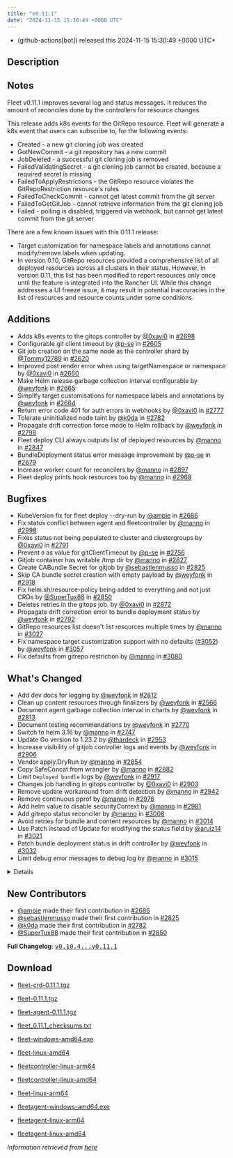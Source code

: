 ```yaml
---
title: "v0.11.1"
date: "2024-11-15 15:30:49 +0000 UTC"
---
```



* (github-actions[bot]) released this 2024-11-15 15:30:49 +0000 UTC*



## Description


<h2>Notes</h2>
<p>Fleet v0.11.1 improves several log and status messages. It reduces the amount of reconciles done by the controllers for resource changes.</p>
<p>This release adds k8s events for the GitRepo resource. Fleet will generate a k8s event that users can subscribe to, for the following events:</p>
<ul>
<li>Created - a new git cloning job was created</li>
<li>GotNewCommit - a git repository has a new commit</li>
<li>JobDeleted - a successful git cloning job is removed</li>
<li>FailedValidatingSecret - a git cloning job cannot be created, because a required secret is missing</li>
<li>FailedToApplyRestrictions - the GitRepo resource violates the GitRepoRestriction resource's rules</li>
<li>FailedToCheckCommit - cannot get latest commit from the git server</li>
<li>FailedToGetGitJob - cannot retrieve information from the git cloning job</li>
<li>Failed - polling is disabled, triggered via webhook, but cannot get latest commit from the git server</li>
</ul>
<p>There are a few known issues with this 0.11.1 release:</p>
<ul>
<li>Target customization for namespace labels and annotations cannot modify/remove labels when updating.</li>
<li>In version 0.10, GitRepo resources provided a comprehensive list of all deployed resources across all clusters in their status. However, in version 0.11, this list has been modified to report resources only once until the feature is integrated into the Rancher UI. While this change addresses a UI freeze issue, it may result in potential inaccuracies in the list of resources and resource counts under some conditions.</li>
</ul>
<h2>Additions</h2>
<ul>
<li>Adds k8s events to the gitops controller by <a class="user-mention notranslate" data-hovercard-type="user" data-hovercard-url="/users/0xavi0/hovercard" data-octo-click="hovercard-link-click" data-octo-dimensions="link_type:self" href="https://github.com/0xavi0">@0xavi0</a> in <a class="issue-link js-issue-link" data-error-text="Failed to load title" data-id="2447866381" data-permission-text="Title is private" data-url="https://github.com/rancher/fleet/issues/2698" data-hovercard-type="pull_request" data-hovercard-url="/rancher/fleet/pull/2698/hovercard" href="https://github.com/rancher/fleet/pull/2698">#2698</a></li>
<li>Configurable git client timeout by <a class="user-mention notranslate" data-hovercard-type="user" data-hovercard-url="/users/p-se/hovercard" data-octo-click="hovercard-link-click" data-octo-dimensions="link_type:self" href="https://github.com/p-se">@p-se</a> in <a class="issue-link js-issue-link" data-error-text="Failed to load title" data-id="2392040902" data-permission-text="Title is private" data-url="https://github.com/rancher/fleet/issues/2605" data-hovercard-type="pull_request" data-hovercard-url="/rancher/fleet/pull/2605/hovercard" href="https://github.com/rancher/fleet/pull/2605">#2605</a></li>
<li>Git job creation on the same node as the controller shard by <a class="user-mention notranslate" data-hovercard-type="user" data-hovercard-url="/users/Tommy12789/hovercard" data-octo-click="hovercard-link-click" data-octo-dimensions="link_type:self" href="https://github.com/Tommy12789">@Tommy12789</a> in <a class="issue-link js-issue-link" data-error-text="Failed to load title" data-id="2395918620" data-permission-text="Title is private" data-url="https://github.com/rancher/fleet/issues/2620" data-hovercard-type="pull_request" data-hovercard-url="/rancher/fleet/pull/2620/hovercard" href="https://github.com/rancher/fleet/pull/2620">#2620</a></li>
<li>Improved post render error when using targetNamespace or namespace by <a class="user-mention notranslate" data-hovercard-type="user" data-hovercard-url="/users/0xavi0/hovercard" data-octo-click="hovercard-link-click" data-octo-dimensions="link_type:self" href="https://github.com/0xavi0">@0xavi0</a> in <a class="issue-link js-issue-link" data-error-text="Failed to load title" data-id="2423216032" data-permission-text="Title is private" data-url="https://github.com/rancher/fleet/issues/2660" data-hovercard-type="pull_request" data-hovercard-url="/rancher/fleet/pull/2660/hovercard" href="https://github.com/rancher/fleet/pull/2660">#2660</a></li>
<li>Make Helm release garbage collection interval configurable by <a class="user-mention notranslate" data-hovercard-type="user" data-hovercard-url="/users/weyfonk/hovercard" data-octo-click="hovercard-link-click" data-octo-dimensions="link_type:self" href="https://github.com/weyfonk">@weyfonk</a> in <a class="issue-link js-issue-link" data-error-text="Failed to load title" data-id="2424753192" data-permission-text="Title is private" data-url="https://github.com/rancher/fleet/issues/2665" data-hovercard-type="pull_request" data-hovercard-url="/rancher/fleet/pull/2665/hovercard" href="https://github.com/rancher/fleet/pull/2665">#2665</a></li>
<li>Simplify target customisations for namespace labels and annotations by <a class="user-mention notranslate" data-hovercard-type="user" data-hovercard-url="/users/weyfonk/hovercard" data-octo-click="hovercard-link-click" data-octo-dimensions="link_type:self" href="https://github.com/weyfonk">@weyfonk</a> in <a class="issue-link js-issue-link" data-error-text="Failed to load title" data-id="2424702525" data-permission-text="Title is private" data-url="https://github.com/rancher/fleet/issues/2664" data-hovercard-type="pull_request" data-hovercard-url="/rancher/fleet/pull/2664/hovercard" href="https://github.com/rancher/fleet/pull/2664">#2664</a></li>
<li>Return error code 401 for auth errors in webhooks by <a class="user-mention notranslate" data-hovercard-type="user" data-hovercard-url="/users/0xavi0/hovercard" data-octo-click="hovercard-link-click" data-octo-dimensions="link_type:self" href="https://github.com/0xavi0">@0xavi0</a> in <a class="issue-link js-issue-link" data-error-text="Failed to load title" data-id="2487019515" data-permission-text="Title is private" data-url="https://github.com/rancher/fleet/issues/2777" data-hovercard-type="pull_request" data-hovercard-url="/rancher/fleet/pull/2777/hovercard" href="https://github.com/rancher/fleet/pull/2777">#2777</a></li>
<li>Tolerate uninitialized node taint by <a class="user-mention notranslate" data-hovercard-type="user" data-hovercard-url="/users/k0da/hovercard" data-octo-click="hovercard-link-click" data-octo-dimensions="link_type:self" href="https://github.com/k0da">@k0da</a> in <a class="issue-link js-issue-link" data-error-text="Failed to load title" data-id="2491666483" data-permission-text="Title is private" data-url="https://github.com/rancher/fleet/issues/2782" data-hovercard-type="pull_request" data-hovercard-url="/rancher/fleet/pull/2782/hovercard" href="https://github.com/rancher/fleet/pull/2782">#2782</a></li>
<li>Propagate drift correction force mode to Helm rollback by <a class="user-mention notranslate" data-hovercard-type="user" data-hovercard-url="/users/weyfonk/hovercard" data-octo-click="hovercard-link-click" data-octo-dimensions="link_type:self" href="https://github.com/weyfonk">@weyfonk</a> in <a class="issue-link js-issue-link" data-error-text="Failed to load title" data-id="2503152105" data-permission-text="Title is private" data-url="https://github.com/rancher/fleet/issues/2798" data-hovercard-type="pull_request" data-hovercard-url="/rancher/fleet/pull/2798/hovercard" href="https://github.com/rancher/fleet/pull/2798">#2798</a></li>
<li>Fleet deploy CLI always outputs list of deployed resources by <a class="user-mention notranslate" data-hovercard-type="user" data-hovercard-url="/users/manno/hovercard" data-octo-click="hovercard-link-click" data-octo-dimensions="link_type:self" href="https://github.com/manno">@manno</a> in <a class="issue-link js-issue-link" data-error-text="Failed to load title" data-id="2524860402" data-permission-text="Title is private" data-url="https://github.com/rancher/fleet/issues/2847" data-hovercard-type="pull_request" data-hovercard-url="/rancher/fleet/pull/2847/hovercard" href="https://github.com/rancher/fleet/pull/2847">#2847</a></li>
<li>BundleDeployment status error message improvement  by <a class="user-mention notranslate" data-hovercard-type="user" data-hovercard-url="/users/p-se/hovercard" data-octo-click="hovercard-link-click" data-octo-dimensions="link_type:self" href="https://github.com/p-se">@p-se</a> in <a class="issue-link js-issue-link" data-error-text="Failed to load title" data-id="2429306432" data-permission-text="Title is private" data-url="https://github.com/rancher/fleet/issues/2679" data-hovercard-type="pull_request" data-hovercard-url="/rancher/fleet/pull/2679/hovercard" href="https://github.com/rancher/fleet/pull/2679">#2679</a></li>
<li>Increase worker count for reconcilers by <a class="user-mention notranslate" data-hovercard-type="user" data-hovercard-url="/users/manno/hovercard" data-octo-click="hovercard-link-click" data-octo-dimensions="link_type:self" href="https://github.com/manno">@manno</a> in <a class="issue-link js-issue-link" data-error-text="Failed to load title" data-id="2547690642" data-permission-text="Title is private" data-url="https://github.com/rancher/fleet/issues/2897" data-hovercard-type="pull_request" data-hovercard-url="/rancher/fleet/pull/2897/hovercard" href="https://github.com/rancher/fleet/pull/2897">#2897</a></li>
<li>Fleet deploy prints hook resources too by <a class="user-mention notranslate" data-hovercard-type="user" data-hovercard-url="/users/manno/hovercard" data-octo-click="hovercard-link-click" data-octo-dimensions="link_type:self" href="https://github.com/manno">@manno</a> in <a class="issue-link js-issue-link" data-error-text="Failed to load title" data-id="2602050059" data-permission-text="Title is private" data-url="https://github.com/rancher/fleet/issues/2968" data-hovercard-type="pull_request" data-hovercard-url="/rancher/fleet/pull/2968/hovercard" href="https://github.com/rancher/fleet/pull/2968">#2968</a></li>
</ul>
<h2>Bugfixes</h2>
<ul>
<li>KubeVersion fix for fleet deploy --dry-run by <a class="user-mention notranslate" data-hovercard-type="user" data-hovercard-url="/users/ampie/hovercard" data-octo-click="hovercard-link-click" data-octo-dimensions="link_type:self" href="https://github.com/ampie">@ampie</a> in <a class="issue-link js-issue-link" data-error-text="Failed to load title" data-id="2432133319" data-permission-text="Title is private" data-url="https://github.com/rancher/fleet/issues/2686" data-hovercard-type="pull_request" data-hovercard-url="/rancher/fleet/pull/2686/hovercard" href="https://github.com/rancher/fleet/pull/2686">#2686</a></li>
<li>Fix status conflict between agent and fleetcontroller by <a class="user-mention notranslate" data-hovercard-type="user" data-hovercard-url="/users/manno/hovercard" data-octo-click="hovercard-link-click" data-octo-dimensions="link_type:self" href="https://github.com/manno">@manno</a> in <a class="issue-link js-issue-link" data-error-text="Failed to load title" data-id="2611282774" data-permission-text="Title is private" data-url="https://github.com/rancher/fleet/issues/2998" data-hovercard-type="pull_request" data-hovercard-url="/rancher/fleet/pull/2998/hovercard" href="https://github.com/rancher/fleet/pull/2998">#2998</a></li>
<li>Fixes status not being populated to cluster and clustergroups by <a class="user-mention notranslate" data-hovercard-type="user" data-hovercard-url="/users/0xavi0/hovercard" data-octo-click="hovercard-link-click" data-octo-dimensions="link_type:self" href="https://github.com/0xavi0">@0xavi0</a> in <a class="issue-link js-issue-link" data-error-text="Failed to load title" data-id="2494084260" data-permission-text="Title is private" data-url="https://github.com/rancher/fleet/issues/2791" data-hovercard-type="pull_request" data-hovercard-url="/rancher/fleet/pull/2791/hovercard" href="https://github.com/rancher/fleet/pull/2791">#2791</a></li>
<li>Prevent <code>0</code> as value for gitClientTimeout by <a class="user-mention notranslate" data-hovercard-type="user" data-hovercard-url="/users/p-se/hovercard" data-octo-click="hovercard-link-click" data-octo-dimensions="link_type:self" href="https://github.com/p-se">@p-se</a> in <a class="issue-link js-issue-link" data-error-text="Failed to load title" data-id="2475723086" data-permission-text="Title is private" data-url="https://github.com/rancher/fleet/issues/2756" data-hovercard-type="pull_request" data-hovercard-url="/rancher/fleet/pull/2756/hovercard" href="https://github.com/rancher/fleet/pull/2756">#2756</a></li>
<li>Gitjob container has writable /tmp dir by <a class="user-mention notranslate" data-hovercard-type="user" data-hovercard-url="/users/manno/hovercard" data-octo-click="hovercard-link-click" data-octo-dimensions="link_type:self" href="https://github.com/manno">@manno</a> in <a class="issue-link js-issue-link" data-error-text="Failed to load title" data-id="2519204043" data-permission-text="Title is private" data-url="https://github.com/rancher/fleet/issues/2827" data-hovercard-type="pull_request" data-hovercard-url="/rancher/fleet/pull/2827/hovercard" href="https://github.com/rancher/fleet/pull/2827">#2827</a></li>
<li>Create CABundle Secret for gitjob by <a class="user-mention notranslate" data-hovercard-type="user" data-hovercard-url="/users/sebastienmusso/hovercard" data-octo-click="hovercard-link-click" data-octo-dimensions="link_type:self" href="https://github.com/sebastienmusso">@sebastienmusso</a> in <a class="issue-link js-issue-link" data-error-text="Failed to load title" data-id="2519030090" data-permission-text="Title is private" data-url="https://github.com/rancher/fleet/issues/2825" data-hovercard-type="pull_request" data-hovercard-url="/rancher/fleet/pull/2825/hovercard" href="https://github.com/rancher/fleet/pull/2825">#2825</a></li>
<li>Skip CA bundle secret creation with empty payload by <a class="user-mention notranslate" data-hovercard-type="user" data-hovercard-url="/users/weyfonk/hovercard" data-octo-click="hovercard-link-click" data-octo-dimensions="link_type:self" href="https://github.com/weyfonk">@weyfonk</a> in <a class="issue-link js-issue-link" data-error-text="Failed to load title" data-id="2556756240" data-permission-text="Title is private" data-url="https://github.com/rancher/fleet/issues/2918" data-hovercard-type="pull_request" data-hovercard-url="/rancher/fleet/pull/2918/hovercard" href="https://github.com/rancher/fleet/pull/2918">#2918</a></li>
<li>Fix helm.sh/resource-policy being added to everything and not just CRDs by <a class="user-mention notranslate" data-hovercard-type="user" data-hovercard-url="/users/SuperTux88/hovercard" data-octo-click="hovercard-link-click" data-octo-dimensions="link_type:self" href="https://github.com/SuperTux88">@SuperTux88</a> in <a class="issue-link js-issue-link" data-error-text="Failed to load title" data-id="2527295539" data-permission-text="Title is private" data-url="https://github.com/rancher/fleet/issues/2850" data-hovercard-type="pull_request" data-hovercard-url="/rancher/fleet/pull/2850/hovercard" href="https://github.com/rancher/fleet/pull/2850">#2850</a></li>
<li>Deletes retries in the gitops job. by <a class="user-mention notranslate" data-hovercard-type="user" data-hovercard-url="/users/0xavi0/hovercard" data-octo-click="hovercard-link-click" data-octo-dimensions="link_type:self" href="https://github.com/0xavi0">@0xavi0</a> in <a class="issue-link js-issue-link" data-error-text="Failed to load title" data-id="2533220930" data-permission-text="Title is private" data-url="https://github.com/rancher/fleet/issues/2872" data-hovercard-type="pull_request" data-hovercard-url="/rancher/fleet/pull/2872/hovercard" href="https://github.com/rancher/fleet/pull/2872">#2872</a></li>
<li>Propagate drift correction error to bundle deployment status by <a class="user-mention notranslate" data-hovercard-type="user" data-hovercard-url="/users/weyfonk/hovercard" data-octo-click="hovercard-link-click" data-octo-dimensions="link_type:self" href="https://github.com/weyfonk">@weyfonk</a> in <a class="issue-link js-issue-link" data-error-text="Failed to load title" data-id="2494203995" data-permission-text="Title is private" data-url="https://github.com/rancher/fleet/issues/2792" data-hovercard-type="pull_request" data-hovercard-url="/rancher/fleet/pull/2792/hovercard" href="https://github.com/rancher/fleet/pull/2792">#2792</a></li>
<li>GitRepo resources list doesn't list resources multiple times by <a class="user-mention notranslate" data-hovercard-type="user" data-hovercard-url="/users/manno/hovercard" data-octo-click="hovercard-link-click" data-octo-dimensions="link_type:self" href="https://github.com/manno">@manno</a> in <a class="issue-link js-issue-link" data-error-text="Failed to load title" data-id="2621543929" data-permission-text="Title is private" data-url="https://github.com/rancher/fleet/issues/3027" data-hovercard-type="pull_request" data-hovercard-url="/rancher/fleet/pull/3027/hovercard" href="https://github.com/rancher/fleet/pull/3027">#3027</a></li>
<li>Fix namespace target customization support with no defaults (<a class="issue-link js-issue-link" data-error-text="Failed to load title" data-id="2637994085" data-permission-text="Title is private" data-url="https://github.com/rancher/fleet/issues/3052" data-hovercard-type="pull_request" data-hovercard-url="/rancher/fleet/pull/3052/hovercard" href="https://github.com/rancher/fleet/pull/3052">#3052</a>) by <a class="user-mention notranslate" data-hovercard-type="user" data-hovercard-url="/users/weyfonk/hovercard" data-octo-click="hovercard-link-click" data-octo-dimensions="link_type:self" href="https://github.com/weyfonk">@weyfonk</a> in <a class="issue-link js-issue-link" data-error-text="Failed to load title" data-id="2641729717" data-permission-text="Title is private" data-url="https://github.com/rancher/fleet/issues/3057" data-hovercard-type="pull_request" data-hovercard-url="/rancher/fleet/pull/3057/hovercard" href="https://github.com/rancher/fleet/pull/3057">#3057</a></li>
<li>Fix defaults from gitrepo restriction by <a class="user-mention notranslate" data-hovercard-type="user" data-hovercard-url="/users/manno/hovercard" data-octo-click="hovercard-link-click" data-octo-dimensions="link_type:self" href="https://github.com/manno">@manno</a> in <a class="issue-link js-issue-link" data-error-text="Failed to load title" data-id="2658748006" data-permission-text="Title is private" data-url="https://github.com/rancher/fleet/issues/3080" data-hovercard-type="pull_request" data-hovercard-url="/rancher/fleet/pull/3080/hovercard" href="https://github.com/rancher/fleet/pull/3080">#3080</a></li>
</ul>
<h2>What's Changed</h2>
<ul>
<li>Add dev docs for logging by <a class="user-mention notranslate" data-hovercard-type="user" data-hovercard-url="/users/weyfonk/hovercard" data-octo-click="hovercard-link-click" data-octo-dimensions="link_type:self" href="https://github.com/weyfonk">@weyfonk</a> in <a class="issue-link js-issue-link" data-error-text="Failed to load title" data-id="2510037725" data-permission-text="Title is private" data-url="https://github.com/rancher/fleet/issues/2812" data-hovercard-type="pull_request" data-hovercard-url="/rancher/fleet/pull/2812/hovercard" href="https://github.com/rancher/fleet/pull/2812">#2812</a></li>
<li>Clean up content resources through finalizers by <a class="user-mention notranslate" data-hovercard-type="user" data-hovercard-url="/users/weyfonk/hovercard" data-octo-click="hovercard-link-click" data-octo-dimensions="link_type:self" href="https://github.com/weyfonk">@weyfonk</a> in <a class="issue-link js-issue-link" data-error-text="Failed to load title" data-id="2383800098" data-permission-text="Title is private" data-url="https://github.com/rancher/fleet/issues/2566" data-hovercard-type="pull_request" data-hovercard-url="/rancher/fleet/pull/2566/hovercard" href="https://github.com/rancher/fleet/pull/2566">#2566</a></li>
<li>Document agent garbage collection interval in charts by <a class="user-mention notranslate" data-hovercard-type="user" data-hovercard-url="/users/weyfonk/hovercard" data-octo-click="hovercard-link-click" data-octo-dimensions="link_type:self" href="https://github.com/weyfonk">@weyfonk</a> in <a class="issue-link js-issue-link" data-error-text="Failed to load title" data-id="2513662267" data-permission-text="Title is private" data-url="https://github.com/rancher/fleet/issues/2813" data-hovercard-type="pull_request" data-hovercard-url="/rancher/fleet/pull/2813/hovercard" href="https://github.com/rancher/fleet/pull/2813">#2813</a></li>
<li>Document testing recommendations by <a class="user-mention notranslate" data-hovercard-type="user" data-hovercard-url="/users/weyfonk/hovercard" data-octo-click="hovercard-link-click" data-octo-dimensions="link_type:self" href="https://github.com/weyfonk">@weyfonk</a> in <a class="issue-link js-issue-link" data-error-text="Failed to load title" data-id="2480876406" data-permission-text="Title is private" data-url="https://github.com/rancher/fleet/issues/2770" data-hovercard-type="pull_request" data-hovercard-url="/rancher/fleet/pull/2770/hovercard" href="https://github.com/rancher/fleet/pull/2770">#2770</a></li>
<li>Switch to helm 3.16 by <a class="user-mention notranslate" data-hovercard-type="user" data-hovercard-url="/users/manno/hovercard" data-octo-click="hovercard-link-click" data-octo-dimensions="link_type:self" href="https://github.com/manno">@manno</a> in <a class="issue-link js-issue-link" data-error-text="Failed to load title" data-id="2467743736" data-permission-text="Title is private" data-url="https://github.com/rancher/fleet/issues/2747" data-hovercard-type="pull_request" data-hovercard-url="/rancher/fleet/pull/2747/hovercard" href="https://github.com/rancher/fleet/pull/2747">#2747</a></li>
<li>Update Go version to 1.23.2 by <a class="user-mention notranslate" data-hovercard-type="user" data-hovercard-url="/users/thardeck/hovercard" data-octo-click="hovercard-link-click" data-octo-dimensions="link_type:self" href="https://github.com/thardeck">@thardeck</a> in <a class="issue-link js-issue-link" data-error-text="Failed to load title" data-id="2580541866" data-permission-text="Title is private" data-url="https://github.com/rancher/fleet/issues/2953" data-hovercard-type="pull_request" data-hovercard-url="/rancher/fleet/pull/2953/hovercard" href="https://github.com/rancher/fleet/pull/2953">#2953</a></li>
<li>Increase visibility of gitjob controller logs and events by <a class="user-mention notranslate" data-hovercard-type="user" data-hovercard-url="/users/weyfonk/hovercard" data-octo-click="hovercard-link-click" data-octo-dimensions="link_type:self" href="https://github.com/weyfonk">@weyfonk</a> in <a class="issue-link js-issue-link" data-error-text="Failed to load title" data-id="2550719416" data-permission-text="Title is private" data-url="https://github.com/rancher/fleet/issues/2906" data-hovercard-type="pull_request" data-hovercard-url="/rancher/fleet/pull/2906/hovercard" href="https://github.com/rancher/fleet/pull/2906">#2906</a></li>
<li>Vendor apply.DryRun by <a class="user-mention notranslate" data-hovercard-type="user" data-hovercard-url="/users/manno/hovercard" data-octo-click="hovercard-link-click" data-octo-dimensions="link_type:self" href="https://github.com/manno">@manno</a> in <a class="issue-link js-issue-link" data-error-text="Failed to load title" data-id="2528722858" data-permission-text="Title is private" data-url="https://github.com/rancher/fleet/issues/2854" data-hovercard-type="pull_request" data-hovercard-url="/rancher/fleet/pull/2854/hovercard" href="https://github.com/rancher/fleet/pull/2854">#2854</a></li>
<li>Copy SafeConcat from wrangler by <a class="user-mention notranslate" data-hovercard-type="user" data-hovercard-url="/users/manno/hovercard" data-octo-click="hovercard-link-click" data-octo-dimensions="link_type:self" href="https://github.com/manno">@manno</a> in <a class="issue-link js-issue-link" data-error-text="Failed to load title" data-id="2536488919" data-permission-text="Title is private" data-url="https://github.com/rancher/fleet/issues/2882" data-hovercard-type="pull_request" data-hovercard-url="/rancher/fleet/pull/2882/hovercard" href="https://github.com/rancher/fleet/pull/2882">#2882</a></li>
<li>Limit <code>Deployed bundle</code> logs by <a class="user-mention notranslate" data-hovercard-type="user" data-hovercard-url="/users/weyfonk/hovercard" data-octo-click="hovercard-link-click" data-octo-dimensions="link_type:self" href="https://github.com/weyfonk">@weyfonk</a> in <a class="issue-link js-issue-link" data-error-text="Failed to load title" data-id="2556214924" data-permission-text="Title is private" data-url="https://github.com/rancher/fleet/issues/2917" data-hovercard-type="pull_request" data-hovercard-url="/rancher/fleet/pull/2917/hovercard" href="https://github.com/rancher/fleet/pull/2917">#2917</a></li>
<li>Changes job handling in gitops controller by <a class="user-mention notranslate" data-hovercard-type="user" data-hovercard-url="/users/0xavi0/hovercard" data-octo-click="hovercard-link-click" data-octo-dimensions="link_type:self" href="https://github.com/0xavi0">@0xavi0</a> in <a class="issue-link js-issue-link" data-error-text="Failed to load title" data-id="2549683844" data-permission-text="Title is private" data-url="https://github.com/rancher/fleet/issues/2903" data-hovercard-type="pull_request" data-hovercard-url="/rancher/fleet/pull/2903/hovercard" href="https://github.com/rancher/fleet/pull/2903">#2903</a></li>
<li>Remove update workaround from drift detection  by <a class="user-mention notranslate" data-hovercard-type="user" data-hovercard-url="/users/manno/hovercard" data-octo-click="hovercard-link-click" data-octo-dimensions="link_type:self" href="https://github.com/manno">@manno</a> in <a class="issue-link js-issue-link" data-error-text="Failed to load title" data-id="2572780156" data-permission-text="Title is private" data-url="https://github.com/rancher/fleet/issues/2942" data-hovercard-type="pull_request" data-hovercard-url="/rancher/fleet/pull/2942/hovercard" href="https://github.com/rancher/fleet/pull/2942">#2942</a></li>
<li>Remove continuous pprof by <a class="user-mention notranslate" data-hovercard-type="user" data-hovercard-url="/users/manno/hovercard" data-octo-click="hovercard-link-click" data-octo-dimensions="link_type:self" href="https://github.com/manno">@manno</a> in <a class="issue-link js-issue-link" data-error-text="Failed to load title" data-id="2605367513" data-permission-text="Title is private" data-url="https://github.com/rancher/fleet/issues/2976" data-hovercard-type="pull_request" data-hovercard-url="/rancher/fleet/pull/2976/hovercard" href="https://github.com/rancher/fleet/pull/2976">#2976</a></li>
<li>Add helm value to disable securityContext by <a class="user-mention notranslate" data-hovercard-type="user" data-hovercard-url="/users/manno/hovercard" data-octo-click="hovercard-link-click" data-octo-dimensions="link_type:self" href="https://github.com/manno">@manno</a> in <a class="issue-link js-issue-link" data-error-text="Failed to load title" data-id="2605965576" data-permission-text="Title is private" data-url="https://github.com/rancher/fleet/issues/2981" data-hovercard-type="pull_request" data-hovercard-url="/rancher/fleet/pull/2981/hovercard" href="https://github.com/rancher/fleet/pull/2981">#2981</a></li>
<li>Add gitrepo status reconciler by <a class="user-mention notranslate" data-hovercard-type="user" data-hovercard-url="/users/manno/hovercard" data-octo-click="hovercard-link-click" data-octo-dimensions="link_type:self" href="https://github.com/manno">@manno</a> in <a class="issue-link js-issue-link" data-error-text="Failed to load title" data-id="2612072813" data-permission-text="Title is private" data-url="https://github.com/rancher/fleet/issues/3008" data-hovercard-type="pull_request" data-hovercard-url="/rancher/fleet/pull/3008/hovercard" href="https://github.com/rancher/fleet/pull/3008">#3008</a></li>
<li>Avoid retries for bundle and content resources by <a class="user-mention notranslate" data-hovercard-type="user" data-hovercard-url="/users/manno/hovercard" data-octo-click="hovercard-link-click" data-octo-dimensions="link_type:self" href="https://github.com/manno">@manno</a> in <a class="issue-link js-issue-link" data-error-text="Failed to load title" data-id="2614061917" data-permission-text="Title is private" data-url="https://github.com/rancher/fleet/issues/3014" data-hovercard-type="pull_request" data-hovercard-url="/rancher/fleet/pull/3014/hovercard" href="https://github.com/rancher/fleet/pull/3014">#3014</a></li>
<li>Use Patch instead of Update for modifying the status field by <a class="user-mention notranslate" data-hovercard-type="user" data-hovercard-url="/users/aruiz14/hovercard" data-octo-click="hovercard-link-click" data-octo-dimensions="link_type:self" href="https://github.com/aruiz14">@aruiz14</a> in <a class="issue-link js-issue-link" data-error-text="Failed to load title" data-id="2619020544" data-permission-text="Title is private" data-url="https://github.com/rancher/fleet/issues/3021" data-hovercard-type="pull_request" data-hovercard-url="/rancher/fleet/pull/3021/hovercard" href="https://github.com/rancher/fleet/pull/3021">#3021</a></li>
<li>Patch bundle deployment status in drift controller by <a class="user-mention notranslate" data-hovercard-type="user" data-hovercard-url="/users/weyfonk/hovercard" data-octo-click="hovercard-link-click" data-octo-dimensions="link_type:self" href="https://github.com/weyfonk">@weyfonk</a> in <a class="issue-link js-issue-link" data-error-text="Failed to load title" data-id="2623304533" data-permission-text="Title is private" data-url="https://github.com/rancher/fleet/issues/3032" data-hovercard-type="pull_request" data-hovercard-url="/rancher/fleet/pull/3032/hovercard" href="https://github.com/rancher/fleet/pull/3032">#3032</a></li>
<li>Limit debug error messages to debug log by <a class="user-mention notranslate" data-hovercard-type="user" data-hovercard-url="/users/manno/hovercard" data-octo-click="hovercard-link-click" data-octo-dimensions="link_type:self" href="https://github.com/manno">@manno</a> in <a class="issue-link js-issue-link" data-error-text="Failed to load title" data-id="2614372389" data-permission-text="Title is private" data-url="https://github.com/rancher/fleet/issues/3015" data-hovercard-type="pull_request" data-hovercard-url="/rancher/fleet/pull/3015/hovercard" href="https://github.com/rancher/fleet/pull/3015">#3015</a></li>
</ul>
<details>
<ul>
<li>Remove vendored go-playground/webhooks code by <a class="user-mention notranslate" data-hovercard-type="user" data-hovercard-url="/users/weyfonk/hovercard" data-octo-click="hovercard-link-click" data-octo-dimensions="link_type:self" href="https://github.com/weyfonk">@weyfonk</a> in <a class="issue-link js-issue-link" data-error-text="Failed to load title" data-id="2453037455" data-permission-text="Title is private" data-url="https://github.com/rancher/fleet/issues/2710" data-hovercard-type="pull_request" data-hovercard-url="/rancher/fleet/pull/2710/hovercard" href="https://github.com/rancher/fleet/pull/2710">#2710</a></li>
<li>Refactor gitjops reconciler to remove complexity warning by <a class="user-mention notranslate" data-hovercard-type="user" data-hovercard-url="/users/manno/hovercard" data-octo-click="hovercard-link-click" data-octo-dimensions="link_type:self" href="https://github.com/manno">@manno</a> in <a class="issue-link js-issue-link" data-error-text="Failed to load title" data-id="2460649990" data-permission-text="Title is private" data-url="https://github.com/rancher/fleet/issues/2726" data-hovercard-type="pull_request" data-hovercard-url="/rancher/fleet/pull/2726/hovercard" href="https://github.com/rancher/fleet/pull/2726">#2726</a></li>
<li>Rename Fleet manager references as Fleet controller by <a class="user-mention notranslate" data-hovercard-type="user" data-hovercard-url="/users/weyfonk/hovercard" data-octo-click="hovercard-link-click" data-octo-dimensions="link_type:self" href="https://github.com/weyfonk">@weyfonk</a> in <a class="issue-link js-issue-link" data-error-text="Failed to load title" data-id="2478212219" data-permission-text="Title is private" data-url="https://github.com/rancher/fleet/issues/2763" data-hovercard-type="pull_request" data-hovercard-url="/rancher/fleet/pull/2763/hovercard" href="https://github.com/rancher/fleet/pull/2763">#2763</a></li>
<li>Remove leftover <code>disable-gitops</code> mentions by <a class="user-mention notranslate" data-hovercard-type="user" data-hovercard-url="/users/weyfonk/hovercard" data-octo-click="hovercard-link-click" data-octo-dimensions="link_type:self" href="https://github.com/weyfonk">@weyfonk</a> in <a class="issue-link js-issue-link" data-error-text="Failed to load title" data-id="2477601619" data-permission-text="Title is private" data-url="https://github.com/rancher/fleet/issues/2762" data-hovercard-type="pull_request" data-hovercard-url="/rancher/fleet/pull/2762/hovercard" href="https://github.com/rancher/fleet/pull/2762">#2762</a></li>
<li>Remove shard node selector from hidden flags by <a class="user-mention notranslate" data-hovercard-type="user" data-hovercard-url="/users/weyfonk/hovercard" data-octo-click="hovercard-link-click" data-octo-dimensions="link_type:self" href="https://github.com/weyfonk">@weyfonk</a> in <a class="issue-link js-issue-link" data-error-text="Failed to load title" data-id="2478251412" data-permission-text="Title is private" data-url="https://github.com/rancher/fleet/issues/2764" data-hovercard-type="pull_request" data-hovercard-url="/rancher/fleet/pull/2764/hovercard" href="https://github.com/rancher/fleet/pull/2764">#2764</a></li>
<li>Skip checks on logs in sharding end-to-end tests by <a class="user-mention notranslate" data-hovercard-type="user" data-hovercard-url="/users/weyfonk/hovercard" data-octo-click="hovercard-link-click" data-octo-dimensions="link_type:self" href="https://github.com/weyfonk">@weyfonk</a> in <a class="issue-link js-issue-link" data-error-text="Failed to load title" data-id="2519913587" data-permission-text="Title is private" data-url="https://github.com/rancher/fleet/issues/2832" data-hovercard-type="pull_request" data-hovercard-url="/rancher/fleet/pull/2832/hovercard" href="https://github.com/rancher/fleet/pull/2832">#2832</a></li>
<li>Add crust-gather to e2e fail handlers by <a class="user-mention notranslate" data-hovercard-type="user" data-hovercard-url="/users/manno/hovercard" data-octo-click="hovercard-link-click" data-octo-dimensions="link_type:self" href="https://github.com/manno">@manno</a> in <a class="issue-link js-issue-link" data-error-text="Failed to load title" data-id="2522529506" data-permission-text="Title is private" data-url="https://github.com/rancher/fleet/issues/2842" data-hovercard-type="pull_request" data-hovercard-url="/rancher/fleet/pull/2842/hovercard" href="https://github.com/rancher/fleet/pull/2842">#2842</a></li>
<li>Adds e2e test to check that bundledeployments are deleted by <a class="user-mention notranslate" data-hovercard-type="user" data-hovercard-url="/users/0xavi0/hovercard" data-octo-click="hovercard-link-click" data-octo-dimensions="link_type:self" href="https://github.com/0xavi0">@0xavi0</a> in <a class="issue-link js-issue-link" data-error-text="Failed to load title" data-id="2522310105" data-permission-text="Title is private" data-url="https://github.com/rancher/fleet/issues/2841" data-hovercard-type="pull_request" data-hovercard-url="/rancher/fleet/pull/2841/hovercard" href="https://github.com/rancher/fleet/pull/2841">#2841</a></li>
<li>Cleanup completed gitjobs by <a class="user-mention notranslate" data-hovercard-type="user" data-hovercard-url="/users/manno/hovercard" data-octo-click="hovercard-link-click" data-octo-dimensions="link_type:self" href="https://github.com/manno">@manno</a> in <a class="issue-link js-issue-link" data-error-text="Failed to load title" data-id="2552804585" data-permission-text="Title is private" data-url="https://github.com/rancher/fleet/issues/2907" data-hovercard-type="pull_request" data-hovercard-url="/rancher/fleet/pull/2907/hovercard" href="https://github.com/rancher/fleet/pull/2907">#2907</a></li>
<li>Converts the delete gitjobs to one-time job by <a class="user-mention notranslate" data-hovercard-type="user" data-hovercard-url="/users/0xavi0/hovercard" data-octo-click="hovercard-link-click" data-octo-dimensions="link_type:self" href="https://github.com/0xavi0">@0xavi0</a> in <a class="issue-link js-issue-link" data-error-text="Failed to load title" data-id="2564061655" data-permission-text="Title is private" data-url="https://github.com/rancher/fleet/issues/2928" data-hovercard-type="pull_request" data-hovercard-url="/rancher/fleet/pull/2928/hovercard" href="https://github.com/rancher/fleet/pull/2928">#2928</a></li>
<li>Remove empty fields from gitrepo/bd resources by <a class="user-mention notranslate" data-hovercard-type="user" data-hovercard-url="/users/manno/hovercard" data-octo-click="hovercard-link-click" data-octo-dimensions="link_type:self" href="https://github.com/manno">@manno</a> in <a class="issue-link js-issue-link" data-error-text="Failed to load title" data-id="2548374247" data-permission-text="Title is private" data-url="https://github.com/rancher/fleet/issues/2901" data-hovercard-type="pull_request" data-hovercard-url="/rancher/fleet/pull/2901/hovercard" href="https://github.com/rancher/fleet/pull/2901">#2901</a></li>
<li>Add more information on logging by <a class="user-mention notranslate" data-hovercard-type="user" data-hovercard-url="/users/manno/hovercard" data-octo-click="hovercard-link-click" data-octo-dimensions="link_type:self" href="https://github.com/manno">@manno</a> in <a class="issue-link js-issue-link" data-error-text="Failed to load title" data-id="2594733692" data-permission-text="Title is private" data-url="https://github.com/rancher/fleet/issues/2959" data-hovercard-type="pull_request" data-hovercard-url="/rancher/fleet/pull/2959/hovercard" href="https://github.com/rancher/fleet/pull/2959">#2959</a></li>
<li>Port gitjob handling changes from 0.10 by <a class="user-mention notranslate" data-hovercard-type="user" data-hovercard-url="/users/0xavi0/hovercard" data-octo-click="hovercard-link-click" data-octo-dimensions="link_type:self" href="https://github.com/0xavi0">@0xavi0</a> in <a class="issue-link js-issue-link" data-error-text="Failed to load title" data-id="2602374357" data-permission-text="Title is private" data-url="https://github.com/rancher/fleet/issues/2971" data-hovercard-type="pull_request" data-hovercard-url="/rancher/fleet/pull/2971/hovercard" href="https://github.com/rancher/fleet/pull/2971">#2971</a></li>
<li>Remove tmate step from Fleet-in-Rancher test workflow by <a class="user-mention notranslate" data-hovercard-type="user" data-hovercard-url="/users/weyfonk/hovercard" data-octo-click="hovercard-link-click" data-octo-dimensions="link_type:self" href="https://github.com/weyfonk">@weyfonk</a> in <a class="issue-link js-issue-link" data-error-text="Failed to load title" data-id="2605598790" data-permission-text="Title is private" data-url="https://github.com/rancher/fleet/issues/2978" data-hovercard-type="pull_request" data-hovercard-url="/rancher/fleet/pull/2978/hovercard" href="https://github.com/rancher/fleet/pull/2978">#2978</a></li>
<li>Add missing context to agent's updatestatus by <a class="user-mention notranslate" data-hovercard-type="user" data-hovercard-url="/users/manno/hovercard" data-octo-click="hovercard-link-click" data-octo-dimensions="link_type:self" href="https://github.com/manno">@manno</a> in <a class="issue-link js-issue-link" data-error-text="Failed to load title" data-id="2608912094" data-permission-text="Title is private" data-url="https://github.com/rancher/fleet/issues/2990" data-hovercard-type="pull_request" data-hovercard-url="/rancher/fleet/pull/2990/hovercard" href="https://github.com/rancher/fleet/pull/2990">#2990</a></li>
<li>Adds predicate when webhook commit changes by <a class="user-mention notranslate" data-hovercard-type="user" data-hovercard-url="/users/0xavi0/hovercard" data-octo-click="hovercard-link-click" data-octo-dimensions="link_type:self" href="https://github.com/0xavi0">@0xavi0</a> in <a class="issue-link js-issue-link" data-error-text="Failed to load title" data-id="2608137228" data-permission-text="Title is private" data-url="https://github.com/rancher/fleet/issues/2986" data-hovercard-type="pull_request" data-hovercard-url="/rancher/fleet/pull/2986/hovercard" href="https://github.com/rancher/fleet/pull/2986">#2986</a></li>
<li>Bundledeployment controller does not write metrics on error by <a class="user-mention notranslate" data-hovercard-type="user" data-hovercard-url="/users/manno/hovercard" data-octo-click="hovercard-link-click" data-octo-dimensions="link_type:self" href="https://github.com/manno">@manno</a> in <a class="issue-link js-issue-link" data-error-text="Failed to load title" data-id="2611628503" data-permission-text="Title is private" data-url="https://github.com/rancher/fleet/issues/3000" data-hovercard-type="pull_request" data-hovercard-url="/rancher/fleet/pull/3000/hovercard" href="https://github.com/rancher/fleet/pull/3000">#3000</a></li>
<li>Metrics use label constants from API by <a class="user-mention notranslate" data-hovercard-type="user" data-hovercard-url="/users/manno/hovercard" data-octo-click="hovercard-link-click" data-octo-dimensions="link_type:self" href="https://github.com/manno">@manno</a> in <a class="issue-link js-issue-link" data-error-text="Failed to load title" data-id="2611157884" data-permission-text="Title is private" data-url="https://github.com/rancher/fleet/issues/2996" data-hovercard-type="pull_request" data-hovercard-url="/rancher/fleet/pull/2996/hovercard" href="https://github.com/rancher/fleet/pull/2996">#2996</a></li>
<li>Fix charts repo name in workflow call by <a class="user-mention notranslate" data-hovercard-type="user" data-hovercard-url="/users/weyfonk/hovercard" data-octo-click="hovercard-link-click" data-octo-dimensions="link_type:self" href="https://github.com/weyfonk">@weyfonk</a> in <a class="issue-link js-issue-link" data-error-text="Failed to load title" data-id="2620879412" data-permission-text="Title is private" data-url="https://github.com/rancher/fleet/issues/3025" data-hovercard-type="pull_request" data-hovercard-url="/rancher/fleet/pull/3025/hovercard" href="https://github.com/rancher/fleet/pull/3025">#3025</a></li>
<li>Debug security context in agent by <a class="user-mention notranslate" data-hovercard-type="user" data-hovercard-url="/users/manno/hovercard" data-octo-click="hovercard-link-click" data-octo-dimensions="link_type:self" href="https://github.com/manno">@manno</a> in <a class="issue-link js-issue-link" data-error-text="Failed to load title" data-id="2626581712" data-permission-text="Title is private" data-url="https://github.com/rancher/fleet/issues/3039" data-hovercard-type="pull_request" data-hovercard-url="/rancher/fleet/pull/3039/hovercard" href="https://github.com/rancher/fleet/pull/3039">#3039</a></li>
<li>Remove reconcile error from retry by <a class="user-mention notranslate" data-hovercard-type="user" data-hovercard-url="/users/manno/hovercard" data-octo-click="hovercard-link-click" data-octo-dimensions="link_type:self" href="https://github.com/manno">@manno</a> in <a class="issue-link js-issue-link" data-error-text="Failed to load title" data-id="2632466496" data-permission-text="Title is private" data-url="https://github.com/rancher/fleet/issues/3045" data-hovercard-type="pull_request" data-hovercard-url="/rancher/fleet/pull/3045/hovercard" href="https://github.com/rancher/fleet/pull/3045">#3045</a></li>
<li>Update Wrangler to v3.1 by <a class="user-mention notranslate" data-hovercard-type="user" data-hovercard-url="/users/thardeck/hovercard" data-octo-click="hovercard-link-click" data-octo-dimensions="link_type:self" href="https://github.com/thardeck">@thardeck</a> in <a class="issue-link js-issue-link" data-error-text="Failed to load title" data-id="2644526065" data-permission-text="Title is private" data-url="https://github.com/rancher/fleet/issues/3062" data-hovercard-type="pull_request" data-hovercard-url="/rancher/fleet/pull/3062/hovercard" href="https://github.com/rancher/fleet/pull/3062">#3062</a></li>
</ul>
</details>
<h2>New Contributors</h2>
<ul>
<li><a class="user-mention notranslate" data-hovercard-type="user" data-hovercard-url="/users/ampie/hovercard" data-octo-click="hovercard-link-click" data-octo-dimensions="link_type:self" href="https://github.com/ampie">@ampie</a> made their first contribution in <a class="issue-link js-issue-link" data-error-text="Failed to load title" data-id="2432133319" data-permission-text="Title is private" data-url="https://github.com/rancher/fleet/issues/2686" data-hovercard-type="pull_request" data-hovercard-url="/rancher/fleet/pull/2686/hovercard" href="https://github.com/rancher/fleet/pull/2686">#2686</a></li>
<li><a class="user-mention notranslate" data-hovercard-type="user" data-hovercard-url="/users/sebastienmusso/hovercard" data-octo-click="hovercard-link-click" data-octo-dimensions="link_type:self" href="https://github.com/sebastienmusso">@sebastienmusso</a> made their first contribution in <a class="issue-link js-issue-link" data-error-text="Failed to load title" data-id="2519030090" data-permission-text="Title is private" data-url="https://github.com/rancher/fleet/issues/2825" data-hovercard-type="pull_request" data-hovercard-url="/rancher/fleet/pull/2825/hovercard" href="https://github.com/rancher/fleet/pull/2825">#2825</a></li>
<li><a class="user-mention notranslate" data-hovercard-type="user" data-hovercard-url="/users/k0da/hovercard" data-octo-click="hovercard-link-click" data-octo-dimensions="link_type:self" href="https://github.com/k0da">@k0da</a> made their first contribution in <a class="issue-link js-issue-link" data-error-text="Failed to load title" data-id="2491666483" data-permission-text="Title is private" data-url="https://github.com/rancher/fleet/issues/2782" data-hovercard-type="pull_request" data-hovercard-url="/rancher/fleet/pull/2782/hovercard" href="https://github.com/rancher/fleet/pull/2782">#2782</a></li>
<li><a class="user-mention notranslate" data-hovercard-type="user" data-hovercard-url="/users/SuperTux88/hovercard" data-octo-click="hovercard-link-click" data-octo-dimensions="link_type:self" href="https://github.com/SuperTux88">@SuperTux88</a> made their first contribution in <a class="issue-link js-issue-link" data-error-text="Failed to load title" data-id="2527295539" data-permission-text="Title is private" data-url="https://github.com/rancher/fleet/issues/2850" data-hovercard-type="pull_request" data-hovercard-url="/rancher/fleet/pull/2850/hovercard" href="https://github.com/rancher/fleet/pull/2850">#2850</a></li>
</ul>
<p><strong>Full Changelog</strong>: <a class="commit-link" href="https://github.com/rancher/fleet/compare/v0.10.4...v0.11.1"><tt>v0.10.4...v0.11.1</tt></a></p>



## Download


* [fleet-crd-0.11.1.tgz](https://github.com/rancher/fleet/releases/download/v0.11.1/fleet-crd-0.11.1.tgz)

* [fleet-0.11.1.tgz](https://github.com/rancher/fleet/releases/download/v0.11.1/fleet-0.11.1.tgz)

* [fleet-agent-0.11.1.tgz](https://github.com/rancher/fleet/releases/download/v0.11.1/fleet-agent-0.11.1.tgz)

* [fleet_0.11.1_checksums.txt](https://github.com/rancher/fleet/releases/download/v0.11.1/fleet_0.11.1_checksums.txt)

* [fleet-windows-amd64.exe](https://github.com/rancher/fleet/releases/download/v0.11.1/fleet-windows-amd64.exe)

* [fleet-linux-amd64](https://github.com/rancher/fleet/releases/download/v0.11.1/fleet-linux-amd64)

* [fleetcontroller-linux-arm64](https://github.com/rancher/fleet/releases/download/v0.11.1/fleetcontroller-linux-arm64)

* [fleetcontroller-linux-amd64](https://github.com/rancher/fleet/releases/download/v0.11.1/fleetcontroller-linux-amd64)

* [fleet-linux-arm64](https://github.com/rancher/fleet/releases/download/v0.11.1/fleet-linux-arm64)

* [fleetagent-windows-amd64.exe](https://github.com/rancher/fleet/releases/download/v0.11.1/fleetagent-windows-amd64.exe)

* [fleetagent-linux-arm64](https://github.com/rancher/fleet/releases/download/v0.11.1/fleetagent-linux-arm64)

* [fleetagent-linux-amd64](https://github.com/rancher/fleet/releases/download/v0.11.1/fleetagent-linux-amd64)




*Information retrieved from [here](https://github.com/rancher/fleet/releases/tag/v0.11.1)*

